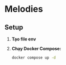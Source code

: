 # Melodies

## Setup

1. **Tạo file env**

2. **Chạy Docker Compose:**
   ```bash
   docker compose up -d
   ```
